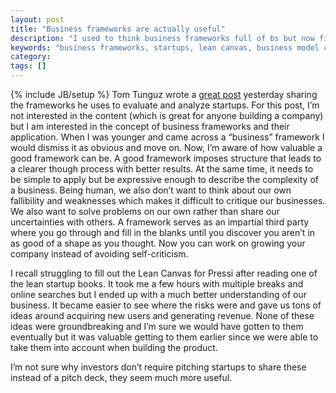 ```yaml
---
layout: post
title: "Business frameworks are actually useful"
description: "I used to think business frameworks full of bs but now find them very useful."
keywords: "business frameworks, startups, lean canvas, business model canvas"
category:
tags: []
---
```

{% include JB/setup %}
Tom Tunguz wrote a <a href="http://tomtunguz.com/diagrams" target="_blank">great post</a> yesterday sharing the frameworks he uses to evaluate and analyze startups. For this post, I’m not interested in the content (which is great for anyone building a company) but I am interested in the concept of business frameworks and their application. When I was younger and came across a “business” framework I would dismiss it as obvious and move on. Now, I’m aware of how valuable a good framework can be. A good framework imposes structure that leads to a clearer though process with better results. At the same time, it needs to be simple to apply but be expressive enough to describe the complexity of a business. Being human, we also don’t want to think about our own fallibility and weaknesses which makes it difficult to critique our businesses. We also want to solve problems on our own rather than share our uncertainties with others. A framework serves as an impartial third party where you go through and fill in the blanks until you discover you aren’t in as good of a shape as you thought. Now you can work on growing your company instead of avoiding self-criticism.

I recall struggling to fill out the Lean Canvas for Pressi after reading one of the lean startup books. It took me a few hours with multiple breaks and online searches but I ended up with a much better understanding of our business. It became easier to see where the risks were and gave us tons of ideas around acquiring new users and generating revenue. None of these ideas were groundbreaking and I’m sure we would have gotten to them eventually but it was valuable getting to them earlier since we were able to take them into account when building the product.

I’m not sure why investors don’t require pitching startups to share these instead of a pitch deck, they seem much more useful.